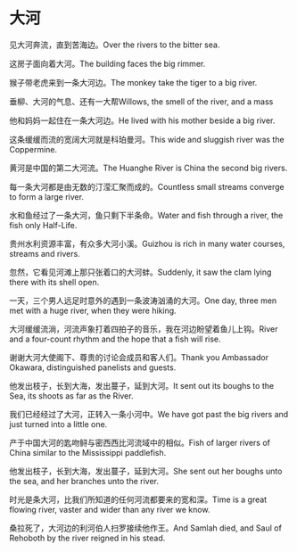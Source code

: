 # 大河

<p><span class="chinese">见大河奔流，直到苦海边。</span><span class="english">Over the rivers to the bitter sea.</span></p>

<p><span class="chinese">这房子面向着大河。</span><span class="english">The building faces the big rimmer.</span></p>

<p><span class="chinese">猴子带老虎来到一条大河边。</span><span class="english">The monkey take the tiger to a big river.</span></p>

<p><span class="chinese">垂柳、大河的气息、还有一大帮</span><span class="english">Willows, the smell of the river, and a mass</span></p>

<p><span class="chinese">他和妈妈一起住在一条大河边。</span><span class="english">He lived with his mother beside a big river.</span></p>

<p><span class="chinese">这条缓缓而流的宽阔大河就是科珀曼河。</span><span class="english">This wide and sluggish river was the Coppermine.</span></p>

<p><span class="chinese">黄河是中国的第二大河流。</span><span class="english">The Huanghe River is China the second big rivers.</span></p>

<p><span class="chinese">每一条大河都是由无数的汀滢汇聚而成的。</span><span class="english">Countless small streams converge to form a large river.</span></p>

<p><span class="chinese">水和鱼经过了一条大河，鱼只剩下半条命。</span><span class="english">Water and fish through a river, the fish only Half-Life.</span></p>

<p><span class="chinese">贵州水利资源丰富，有众多大河小溪。</span><span class="english">Guizhou is rich in many water courses, streams and rivers.</span></p>

<p><span class="chinese">忽然，它看见河滩上那只张着口的大河蚌。</span><span class="english">Suddenly, it saw the clam lying there with its shell open.</span></p>

<p><span class="chinese">一天，三个男人远足时意外的遇到一条波涛汹涌的大河。</span><span class="english">One day, three men met with a huge river, when they were hiking.</span></p>

<p><span class="chinese">大河缓缓流淌，河流声象打着四拍子的音乐，我在河边盼望着鱼儿上钩。</span><span class="english">River and a four-count rhythm and the hope that a fish will rise.</span></p>

<p><span class="chinese">谢谢大河大使阁下、尊贵的讨论会成员和客人们。</span><span class="english">Thank you Ambassador Okawara, distinguished panelists and guests.</span></p>

<p><span class="chinese">他发出枝子，长到大海，发出蔓子，延到大河。</span><span class="english">It sent out its boughs to the Sea, its shoots as far as the River.</span></p>

<p><span class="chinese">我们已经经过了大河，正转入一条小河中。</span><span class="english">We have got past the big rivers and just turned into a little one.</span></p>

<p><span class="chinese">产于中国大河的匙吻鲟与密西西比河流域中的相似。</span><span class="english">Fish of larger rivers of China similar to the Mississippi paddlefish.</span></p>

<p><span class="chinese">他发出枝子，长到大海，发出蔓子，延到大河。</span><span class="english">She sent out her boughs unto the sea, and her branches unto the river.</span></p>

<p><span class="chinese">时光是条大河，比我们所知道的任何河流都要来的宽和深。</span><span class="english">Time is a great flowing river, vaster and wider than any river we know.</span></p>

<p><span class="chinese">桑拉死了，大河边的利河伯人扫罗接续他作王。</span><span class="english">And Samlah died, and Saul of Rehoboth by the river reigned in his stead.</span></p>


